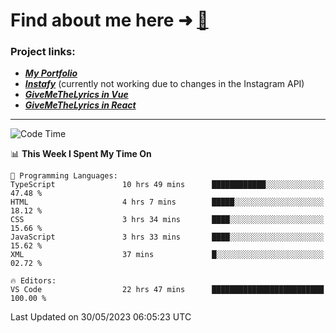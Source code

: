 # Find about me here ➜ [🧑](https://pauabella.dev)

### Project links:
- ***[My Portfolio](https://pauabella.dev)***
- ***[Instafy](https://instafy.me)*** (currently not working due to changes in the Instagram API)
- ***[GiveMeTheLyrics in Vue](https://lyrics.pauabella.dev)***
- ***[GiveMeTheLyrics in React](https://pauabella.dev/GiveMeTheLyrics)***

---
<!--START_SECTION:waka-->
![Code Time](http://img.shields.io/badge/Code%20Time-2%2C180%20hrs%2035%20mins-blue)

📊 **This Week I Spent My Time On** 

```text
💬 Programming Languages: 
TypeScript               10 hrs 49 mins      ████████████░░░░░░░░░░░░░   47.48 % 
HTML                     4 hrs 7 mins        █████░░░░░░░░░░░░░░░░░░░░   18.12 % 
CSS                      3 hrs 34 mins       ████░░░░░░░░░░░░░░░░░░░░░   15.66 % 
JavaScript               3 hrs 33 mins       ████░░░░░░░░░░░░░░░░░░░░░   15.62 % 
XML                      37 mins             █░░░░░░░░░░░░░░░░░░░░░░░░   02.72 % 

🔥 Editors: 
VS Code                  22 hrs 47 mins      █████████████████████████   100.00 % 
```


 Last Updated on 30/05/2023 06:05:23 UTC
<!--END_SECTION:waka-->

